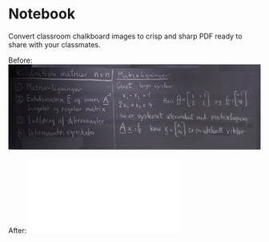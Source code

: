# Notebook
Convert classroom chalkboard images to crisp and sharp PDF ready to share with your classmates.

Before:
![alt text](<Unprocessed_IMG/Kvadratiske Matricer/1.png>)

After:
![alt text](<KvadratiskeMatrix.pdf>)
